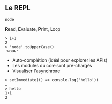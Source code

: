 ## Le REPL

```sh
node
```

**R**ead, **E**valuate, **P**rint, **L**oop

```
> 1+1
2
> 'node'.toUpperCase()
'NODE'
```

* Auto-complétion (idéal pour explorer les APIs)
* Les modules du core sont pré-chargés
* Visualiser l'asynchrone

```
> setImmediate(() => console.log('hello'))
…
> hello
1+1
2
```